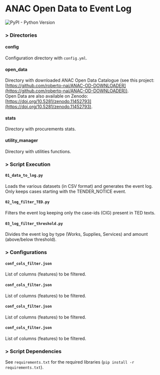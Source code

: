 # ANAC Open Data to Event Log

![PyPI - Python Version](https://img.shields.io/badge/python-3.12-3776AB?logo=python)

### > Directories

#### config
Configuration directory with ```config.yml```.  

#### open_data
Directory with downloaded ANAC Open Data Catalogue (see this project: [https://github.com/roberto-nai/ANAC-OD-DOWNLOADER](https://github.com/roberto-nai/ANAC-OD-DOWNLOADER)).  
Open Data are also available on Zenodo: [https://doi.org/10.5281/zenodo.11452793](https://doi.org/10.5281/zenodo.11452793).  

#### stats
Directory with procurements stats.

#### utility_manager
Directory with utilities functions.

### > Script Execution

#### ```01_data_to_log.py```
Loads the various datasets (in CSV format) and generates the event log. Only keeps cases starting with the TENDER_NOTICE event.  

#### ```02_log_filter_TED.py```
Filters the event log keeping only the case-ids (CIG) present in TED texts.  

#### ```03_log_filter_threshold.py```
Divides the event log by type (Works, Supplies, Services) and amount (above/below threshold).  

### > Configurations

#### ```conf_cols_filter.json```
List of columns (features) to be filtered.  

#### ```conf_cols_filter.json```
List of columns (features) to be filtered.  

#### ```conf_cols_filter.json```
List of columns (features) to be filtered.  

#### ```conf_cols_filter.json```
List of columns (features) to be filtered.  

### > Script Dependencies
See ```requirements.txt``` for the required libraries (```pip install -r requirements.txt```).  
